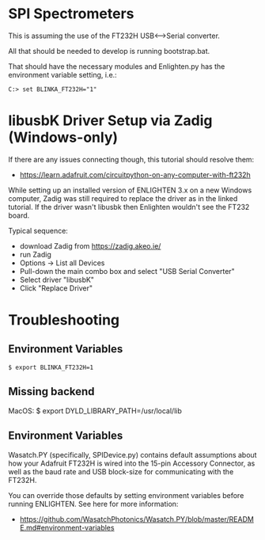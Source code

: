 # SPI Spectrometers

This is assuming the use of the FT232H USB&lt;--&gt;Serial converter.

All that should be needed to develop is running bootstrap.bat.

That should have the necessary modules and Enlighten.py has the environment variable setting, i.e.:

    C:> set BLINKA_FT232H="1"

# libusbK Driver Setup via Zadig (Windows-only)

If there are any issues connecting though, this tutorial should resolve them:

- https://learn.adafruit.com/circuitpython-on-any-computer-with-ft232h

While setting up an installed version of ENLIGHTEN 3.x on a new Windows computer,
Zadig was still required to replace the driver as in the linked tutorial. If the driver wasn't
libusbk then Enlighten wouldn't see the FT232 board.

Typical sequence:

- download Zadig from https://zadig.akeo.ie/
- run Zadig
- Options -> List all Devices
- Pull-down the main combo box and select "USB Serial Converter"
- Select driver "libusbK"
- Click "Replace Driver"

# Troubleshooting

## Environment Variables

    $ export BLINKA_FT232H=1

## Missing backend

MacOS:
    $ export DYLD_LIBRARY_PATH=/usr/local/lib

## Environment Variables

Wasatch.PY (specifically, SPIDevice.py) contains default assumptions about how
your Adafruit FT232H is wired into the 15-pin Accessory Connector, as well as the 
baud rate and USB block-size for communicating with the FT232H.

You can override those defaults by setting environment variables before running
ENLIGHTEN.  See here for more information:

- https://github.com/WasatchPhotonics/Wasatch.PY/blob/master/README.md#environment-variables

